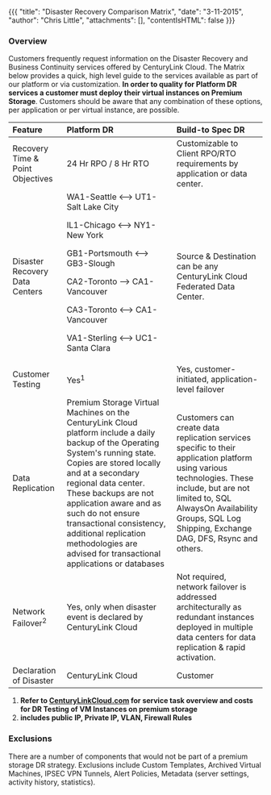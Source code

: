 {{{
  "title": "Disaster Recovery Comparison Matrix",
  "date": "3-11-2015",
  "author": "Chris Little",
  "attachments": [],
  "contentIsHTML": false
}}}

### Overview

Customers frequently request information on the Disaster Recovery and Business Continuity services offered by CenturyLink Cloud. The Matrix below provides a quick, high level guide to the services available as part of our platform or via customization.  **In order to quality for Platform DR services a customer must deploy their virtual instances on Premium Storage**. Customers should be aware that any combination of these options, per application or per virtual instance, are possible.

|**Feature**   	|**Platform DR**   	|**Build-to Spec DR**
|:-	|:-	|:-	|
|Recovery Time & Point Objectives|24 Hr RPO / 8 Hr RTO|Customizable to Client RPO/RTO requirements by application or data center.
|Disaster Recovery Data Centers|WA1-Seattle <--> UT1-Salt Lake City<p>IL1-Chicago <--> NY1-New York<p>GB1-Portsmouth <--> GB3-Slough<p>CA2-Toronto --> CA1-Vancouver<p>CA3-Toronto <--> CA1-Vancouver<p>VA1-Sterling <--> UC1-Santa Clara|Source & Destination can be any CenturyLink Cloud Federated Data Center.
|Customer Testing|Yes<sup>1</sup>|Yes, customer-initiated, application-level failover
|Data Replication|Premium Storage Virtual Machines on the CenturyLink Cloud platform include a daily backup of the Operating System's running state.  Copies are stored locally and at a secondary regional data center. These backups are not application aware and as such do not ensure transactional consistency, additional replication methodologies are advised for transactional applications or databases|Customers can create data replication services specific to their application platform using various technologies.  These include, but are not limited to, SQL AlwaysOn Availability Groups, SQL Log Shipping, Exchange DAG, DFS, Rsync and others.
|Network Failover<sup>2</sup>|Yes, only when disaster event is declared by CenturyLink Cloud|Not required, network failover is addressed architecturally as redundant instances deployed in multiple data centers for data replication & rapid activation.
|Declaration of Disaster|CenturyLink Cloud|Customer

1.  **Refer to [CenturyLinkCloud.com](http://www.centurylinkcloud.com) for service task overview and costs for DR Testing of VM Instances on premium storage**
2.  **includes public IP, Private IP, VLAN, Firewall Rules**

### Exclusions
There are a number of components that would not be part of a premium storage DR strategy. Exclusions include Custom Templates, Archived Virtual Machines, IPSEC VPN Tunnels, Alert Policies, Metadata (server settings, activity history, statistics).
